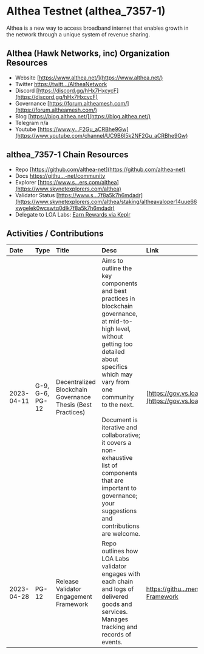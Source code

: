 # Althea Testnet (althea_7357-1)

Althea is a new way to access broadband internet that enables growth in the network through a unique system of revenue sharing. 

## Althea (Hawk Networks, inc) Organization Resources

* Website [https://www.althea.net/](https://www.althea.net/)
* Twitter [https://twitt.../AltheaNetwork](https://twitter.com/AltheaNetwork)
* Discord [https://discord.gg/hHx7HxcycF](https://discord.gg/hHx7HxcycF)
* Governance [https://forum.altheamesh.com/](https://forum.altheamesh.com/)
* Blog [https://blog.althea.net/](https://blog.althea.net/)
* Telegram n/a
* Youtube [https://www.y...F2Gu_aCRBhe9Gw](https://www.youtube.com/channel/UC9B6l5k2NF2Gu_aCRBhe9Gw)

## althea_7357-1 Chain Resources

* Repo [https://github.com/althea-net](https://github.com/althea-net)
* Docs [https://githu...-net/community](https://github.com/althea-net/community)
* Explorer [https://www.s...ers.com/althea](https://www.skynetexplorers.com/althea)
* Validator Status [https://www.s...7f8a5k7h6mdadr](https://www.skynetexplorers.com/althea/staking/altheavaloper14uue66xwgelek0wcswtq0dlk7f8a5k7h6mdadr)
* Delegate to LOA Labs: [Earn Rewards via Keplr](https://www.skynetexplorers.com/althea/staking/altheavaloper14uue66xwgelek0wcswtq0dlk7f8a5k7h6mdadr)

## Activities / Contributions
| Date | Type | Title | Desc | Link |
| :----------- | :---- | :------------ | :-------------------------------- | :---- |
| 2023-04-11 | G-9, G-6, PG-12 | Decentralized Blockchain Governance Thesis (Best Practices) | Aims to outline the key components and best practices in blockchain governance, at mid-to-high level, without getting too detailed about specifics which may vary from one community to the next.<br><br>Document is iterative and collaborative; it covers a non-exhaustive list of components that are important to governance; your suggestions and contributions are welcome. | [https://gov.vs.loalabs.io/](https://gov.vs.loalabs.io/) |
| 2023-04-28 | PG-12 | Release Validator Engagement Framework | Repo outlines how LOA Labs validator engages with each chain and logs of delivered goods and services. Manages tracking and records of events.  | [https://githu...ment-Framework](https://github.com/LOA-Labs/Validator-Engagement-Framework) |